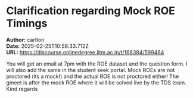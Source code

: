 # Clarification regarding Mock ROE Timings

**Author:** carlton  
**Date:** 2025-02-25T10:58:33.712Z  
**URL:** https://discourse.onlinedegree.iitm.ac.in/t/168384/599484

You will get an email at 7pm with the ROE dataset and the question form.
I will also add the same in the student seek portal.
Mock ROEs are not proctored (its a mock!) and the actual ROE is not proctored either!
The gmeet is after the mock ROE where it will be solved live by the TDS team.
Kind regards
